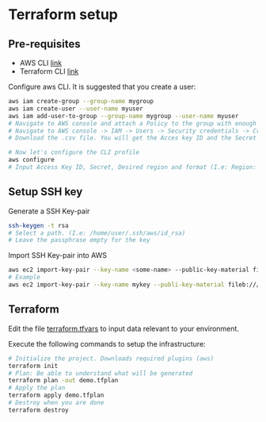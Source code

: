 # Terraform setup

## Pre-requisites

* AWS CLI [link](https://docs.aws.amazon.com/cli/latest/userguide/install-cliv2.html)
* Terraform CLI [link](https://www.terraform.io/downloads.html)

Configure aws CLI. It is suggested that you create a user:

```bash
aws iam create-group --group-name mygroup
aws iam create-user --user-name myuser
aws iam add-user-to-group --group-name mygroup --user-name myuser
# Navigate to AWS console and attach a Policy to the group with enough permissions 
# Navigate to AWS console -> IAM -> Users -> Security credentials -> Create access key
# Download the .csv file. You will get the Acces key ID and the Secret access key

# Now let's configure the CLI profile
aws configure
# Input Access Key ID, Secret, Desired region and format (I.e: Region: eu-central-1, format: json)
```

## Setup SSH key

Generate a SSH Key-pair

```bash
ssh-keygen -t rsa
# Select a path. (I.e: /home/user/.ssh/aws/id_rsa)
# Leave the passphrase empty for the key
```
Import SSH Key-pair into AWS

```bash
aws ec2 import-key-pair --key-name <some-name> --public-key-material fileb://<your_id_rsa.pub>
# Example
aws ec2 import-key-pair --key-name mykey --publi-key-material fileb:///home/user/.ssh/aws/id_rsa.pub
```

## Terraform

Edit the file [terraform.tfvars](terraform.tfvars) to input data relevant to your environment.

Execute the following commands to setup the infrastructure: 


```bash
# Initialize the project. Downloads required plugins (aws) 
terraform init
# Plan: Be able to understand what will be generated
terraform plan -out demo.tfplan
# Apply the plan
terraform apply demo.tfplan
# Destroy when you are done
terraform destroy
```

